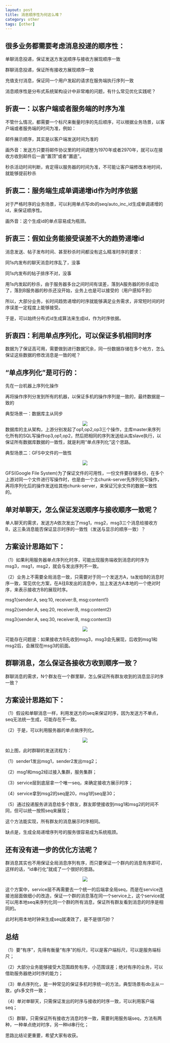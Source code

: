 ```yaml
---
layout: post
title: 消息顺序性为何这么难？
category: other
tags: [other]
---
```




## 很多业务都需要考虑消息投递的顺序性：

单聊消息投递，保证发送方发送顺序与接收方展现顺序一致

群聊消息投递，保证所有接收方展现顺序一致

充值支付消息，保证同一个用户发起的请求在服务端执行序列一致

消息顺序性是分布式系统架构设计中非常难的问题，有什么常见优化实践呢？



## 折衷一：以客户端或者服务端的时序为准

不管什么情况，都需要一个标尺来衡量时序的先后顺序，可以根据业务场景，以客户端或者服务端的时间为准，例如：

邮件展示顺序，其实是以客户端发送时间为准的

画外音：发送方只要将邮件协议里的时间调整为1970年或者2970年，就可以在接收方收到邮件后一直“置顶”或者“置底”。

秒杀活动时间判断，肯定得以服务器的时间为准，不可能让客户端修改本地时间，就能够提前秒杀

 

## 折衷二：服务端生成单调递增id作为时序依据

对于严格时序的业务场景，可以利用单点写db的seq/auto_inc_id生成单调递增的id，来保证顺序性。

画外音：这个生成id的单点容易成为瓶颈。

 

## 折衷三：假如业务能接受误差不大的趋势递增id

消息发送、帖子发布时间、甚至秒杀时间都没有这么精准时序的要求：

同1s内发布的聊天消息时序乱了，没事

同1s内发布的帖子排序不对，没事

用1s内发起的秒杀，由于服务器多台之间时间有误差，落到A服务器的秒杀成功了，落到B服务器的秒杀还没开始，业务上也是可以接受的（用户感知不到）

所以，大部分业务，长时间趋势递增的时序就能够满足业务需求，非常短时间的时序误差一定程度上能够接受。



于是，可以始终分布式id生成算法来生成id，作为时序依据。

 

## 折衷四：利用单点序列化，可以保证多机相同时序

数据为了保证高可用，需要做到进行数据冗余，同一份数据存储在多个地方，怎么保证这些数据的修改消息是一致的呢？



## “单点序列化”是可行的：

先在一台机器上序列化操作

再将操作序列分发到所有的机器，以保证多机的操作序列是一致的，最终数据是一致的

 

典型场景一：数据库主从同步

<div align="center">
  <img src="https://ziyekudeng.github.io/assets/images/2019/0106/message-sequence/1.jpg
">
</div>
数据库的主从架构，上游分别发起了op1,op2,op3三个操作，主库master来序列化所有的SQL写操作op3,op1,op2，然后把相同的序列发送给从库slave执行，以保证所有数据库数据的一致性，就是利用“单点序列化”这个思路。

 

典型场景二：GFS中文件的一致性
<div align="center">
  <img src="https://ziyekudeng.github.io/assets/images/2019/0106/message-sequence/2.jpg
">
</div>

GFS(Google File System)为了保证文件的可用性，一份文件要存储多份，在多个上游对同一个文件进行写操作时，也是由一个主chunk-server先序列化写操作，再将序列化后的操作发送给其他chunk-server，来保证冗余文件的数据一致性的。

 

## 单对单聊天，怎么保证发送顺序与接收顺序一致呢？

单人聊天的需求，发送方A依次发出了msg1，msg2，msg3三个消息给接收方B，这三条消息能否保证显示时序的一致性（发送与显示的顺序一致）？



## 方案设计思路如下：

（1）如果利用服务器单点序列化时序，可能出现服务端收到消息的时序为msg3，msg1，msg2，就会与发出序列不一致。



（2）业务上不需要全局消息一致，只需要对于同一个发送方A，ta发给B的消息时序一致，常见优化方案，在A往B发出的消息中，加上发送方A本地的一个绝对时序，来表示接收方B的展现时序。

msg1{sender:A, seq:10, receiver:B, msg:content1}

msg2{sender:A, seq:20, receiver:B, msg:content2}

msg3{sender:A, seq:30, receiver:B, msg:content3}

<div align="center">
  <img src="https://ziyekudeng.github.io/assets/images/2019/0106/message-sequence/3.jpg
">
</div>
 

可能存在问题是：如果接收方B先收到msg3，msg3会先展现，后收到msg1和msg2后，会展现在msg3的前面。

 

## 群聊消息，怎么保证各接收方收到顺序一致？

群聊消息的需求，N个群友在一个群里聊，怎么保证所有群友收到的消息显示时序一致？



## 方案设计思路如下：

（1）假设和单聊消息一样，利用发送方的seq来保证时序，因为发送方不单点，seq无法统一生成，可能存在不一致。



（2）于是，可以利用服务器的单点做序列化。
<div align="center">
  <img src="https://ziyekudeng.github.io/assets/images/2019/0106/message-sequence/4.jpg
">
</div>

如上图，此时群聊的发送流程为：

（1）sender1发出msg1，sender2发出msg2；

（2）msg1和msg2经过接入集群，服务集群；

（3）service层到底层拿一个唯一seq，来确定接收方展示时序；

（4）service拿到msg2的seq是20，msg1的seq是30；

（5）通过投递服务讲消息给多个群友，群友即使接收到msg1和msg2的时间不同，但可以统一按照seq来展现；



这个方法能实现，所有群友的消息展示时序相同。



缺点是，生成全局递增序列号的服务很容易成为系统瓶颈。



## 还有没有进一步的优化方法呢？

群消息其实也不用保证全局消息序列有序，而只要保证一个群内的消息有序即可，这样的话，“id串行化”就成了一个很好的思路。
<div align="center">
  <img src="https://ziyekudeng.github.io/assets/images/2019/0106/message-sequence/5.jpg
">
</div>

这个方案中，service层不再需要去一个统一的后端拿全局seq，而是在service连接池层面做细小的改造，保证一个群的消息落在同一个service上，这个service就可以用本地seq来序列化同一个群的所有消息，保证所有群友看到消息的时序是相同的。



此时利用本地时钟来生成seq就凑效了，是不是很巧妙？

 

## 总结

（1）要“有序”，先得有衡量“有序”的标尺，可以是客户端标尺，可以是服务端标尺；

（2）大部分业务能够接受大范围趋势有序，小范围误差；绝对有序的业务，可以借助服务器绝对时序的能力；

（3）单点序列化，是一种常见的保证多机时序统一的方法，典型场景有db主从一致，gfs多文件一致；

（4）单对单聊天，只需保证发出的时序与接收的时序一致，可以利用客户端seq；

（5）群聊，只需保证所有接收方消息时序一致，需要利用服务端seq，方法有两种，一种单点绝对时序，另一种id串行化；



思路比结论更重要，希望大家有收获。






